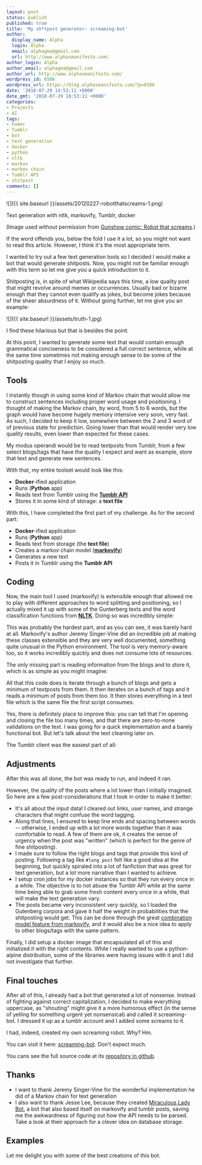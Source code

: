 ```yaml
---
layout: post
status: publish
published: true
title: 'My sh*tpost generator: screaming-bot'
author:
  display_name: Alpha
  login: Alpha
  email: alphagma@gmail.com
  url: http://www.alphasmanifesto.com/
author_login: Alpha
author_email: alphagma@gmail.com
author_url: http://www.alphasmanifesto.com/
wordpress_id: 6506
wordpress_url: https://blog.alphasmanifesto.com/?p=6506
date: '2018-07-29 14:53:11 +0000'
date_gmt: '2018-07-29 18:53:11 +0000'
categories:
- Projects
- AI
tags:
- humor
- Tumblr
- bot
- text generation
- docker
- python
- nltk
- markov
- markov chain
- Tumblr API
- shitpost
comments: []
---
```


![]({{ site.baseurl }}/assets/20120227-robotthatscreams-1.png)

Text generation with nltk, markovify, Tumblr, docker


(Image used without permission from <a href="http://gunshowcomic.com/513">Gunshow comic: Robot that screams</a>.)

If the word offends you, below the fold I use it a lot, so you might not want to read this article. However, I think it's the most appropriate term.

<!--more-->

I wanted to try out a few text generation tools so I decided I would make a bot that would generate shitposts. Now, you might not be familiar enough with this term so let me give you a quick introduction to it.

Shitposting is, in spite of what Wikipedia says this time, a low quality post that might revolve around memes or occurrences. Usually bad or bizarre enough that they cannot even qualify as jokes, but become jokes because of the sheer absurdness of it. Without going further, let me give you an example:

![]({{ site.baseurl }}/assets/truth-1.jpg)


I find these hilarious but that is besides the point.

At this point, I wanted to generate some text that would contain enough grammatical conciseness to be considered a full correct sentence, while at the same time sometimes not making enough sense to be some of the shitposting quality that I enjoy so much.

## Tools

I instantly though in using some kind of Markov chain that would allow me to construct sentences including proper word usage and positioning. I thought of making the Markov chain, by word, from 5 to 6 words, but the graph would have become hugely memory intensive very soon, very fast. As such, I decided to keep it low, somewhere between the 2 and 3 word of of previous state for prediction. Going lower than that would render very low quality results, even lower than expected for these cases.

My modus operandi would be to read textposts from Tumblr, from a few select blogs/tags that have the quality I expect and want as example, store that text and generate new sentences.

With that, my entire toolset would look like this:

- **Docker**-ified application
- Runs (**Python** app)
- Reads text from Tumblr using the <a href="https://www.tumblr.com/docs/en/api/v2">**Tumblr API**</a>
- Stores it in some kind of storage: a **text file**

With this, I have completed the first part of my challenge. As for the second part:

- **Docker**-ified application
- Runs (**Python** app)
- Reads text from storage (the **text file**)
- Creates a markov chain model (**<a href="https://github.com/jsvine/markovify">markovify</a>**)
- Generates a new text
- Posts it in Tumblr using the **Tumblr API**

## Coding

Now, the main tool I used (markovify) is extensible enough that allowed me to play with different approaches to word splitting and positioning, so I actually mixed it up with some of the Gunterberg texts and the word classification functions from <a href="https://www.nltk.org/">**NLTK**</a>. Doing so was incredibly simple:

<script src="https://gist.github.com/AlphaGit/6f42eeccc3ee56ca39f3f73f74fde8fb.js"></script>

This was probably the hardest part, and as you can see, it was barely hard at all. Markovify's author Jeremy Singer-Vine did an incredible job at making these classes extensible and they are very well documented, something quite unusual in the Python environment. The tool is very memory-aware too, so it works incredibly quickly and does not consume lots of resources.

The only missing part is reading information from the blogs and to store it, which is as simple as you might imagine:

<script src="https://gist.github.com/AlphaGit/9f909745d7c573146e6102ad65cc8149.js"></script>

All that this code does is iterate through a bunch of blogs and gets a minimum of textposts from them. It then iterates on a bunch of tags and it reads a minimum of posts from them too. It then stores everything in a text file which is the same file the first script consumes.

Yes, there is definitely place to improve this: you can tell that I'm opening and closing the file too many times, and that there are zero-to-none validations on the text. I was going for a quick implementation and a barely functional bot. But let's talk about the text cleaning later on.

The Tumblr client was the easiest part of all:

<script src="https://gist.github.com/AlphaGit/b28cef117a4d0320486aeab4e984a86a.js"></script>

## Adjustments

After this was all done, the bot was ready to run, and indeed it ran.

However, the quality of the posts where a lot lower than I initially imagined. So here are a few post-considerations that I took in order to make it better:

- It's all about the input data! I cleared out links, user names, and strange characters that might confuse the word tagging.
- Along that lines, I ensured to keep line ends and spacing between words -- otherwise, I ended up with a lot more words together than it was comfortable to read. A few of them are ok, it creates the sense of urgency when the post was "written" (which is perfect for the genre of fine shitposting).
- I made sure to follow the right blogs and tags that provide this kind of posting. Following a tag like `#long post` felt like a good idea at the beginning, but quickly spiraled into a lot of fanfiction that was great for text generation, but a lot more narrative than I wanted to achieve.
- I setup cron jobs for my docker instances so that they run every once in a while. The objective is to not abuse the Tumblr API while at the same time being able to grab some fresh content every once in a while, that will make the text generation vary.
- The posts became very inconsistent very quickly, so I loaded the Gutenberg corpora and gave it half the weight in probabilities that the shitposting would get. This can be done through the great <a href="https://github.com/jsvine/markovify#combining-models">combination model feature from markovify</a>, and it would also be a nice idea to apply to other blogs/tags with the same pattern.

Finally, I did setup a docker image that encapsulated all of this and initialized it with the right contents. While I really wanted to use a python-alpine distribution, some of the libraries were having issues with it and I did not investigate that further.

<script src="https://gist.github.com/AlphaGit/fa4d4c12867df6b5c1fb799dfc63bbf0.js"></script>

## Final touches

After all of this, I already had a bot that generated a lot of nonsense. Instead of fighting against correct capitalization, I decided to make everything uppercase, as "shouting" might give it a more humorous effect (in the sense of yelling for something urgent yet nonsensical) and called it screaming-bot. I dressed it up as a tumblr account and I added some screams to it.

I had, indeed, created my own screaming robot. Why? Hm.

You can visit it here: <a href="https://screaming-bot.tumblr.com/">screaming-bot</a>. Don't expect much.

You cans see the full source code at its <a href="https://github.com/AlphaGit/screaming-bot">repository in github</a>.

## Thanks

- I want to thank Jeremy Singer-Vine for the wonderful implementation he did of a Markov chain for text generation
- I also want to thank Jesse Lee, because they created <a href="https://github.com/veggiedefender/miraculousladybot">Miraculous Lady Bot</a>, a bot that also based itself on markovify and tumblr posts, saving me the awkwardness of figuring out how the API needs to be parsed. Take a look at their approach for a clever idea on database storage.

## Examples

Let me delight you with some of the best creations of this bot.

<blockquote class="imgur-embed-pub" lang="en" data-id="a/qOPZgmt">
<a href="//imgur.com/qOPZgmt"></a></blockquote>

<script async src="//s.imgur.com/min/embed.js" charset="utf-8"></script>
